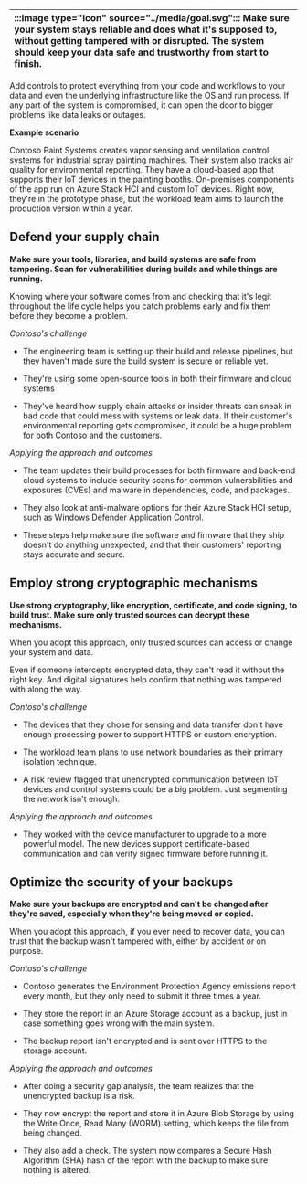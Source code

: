 | :::image type="icon" source="../media/goal.svg":::  Make sure your system stays reliable and does what it's supposed to, without getting tampered with or disrupted. The system should keep your data safe and trustworthy from start to finish. |
| :----------------------------------------------------------------------------------------------------------------------------- |

Add controls to protect everything from your code and workflows to your data and even the underlying infrastructure like the OS and run process. If any part of the system is compromised, it can open the door to bigger problems like data leaks or outages.

**Example scenario**

Contoso Paint Systems creates vapor sensing and ventilation control systems for industrial spray painting machines. Their system also tracks air quality for environmental reporting. They have a cloud-based app that supports their IoT devices in the painting booths. On-premises components of the app run on Azure Stack HCI and custom IoT devices. Right now, they're in the prototype phase, but the workload team aims to launch the production version within a year.

## Defend your supply chain

**Make sure your tools, libraries, and build systems are safe from tampering. Scan for vulnerabilities during builds and while things are running.**

Knowing where your software comes from and checking that it's legit throughout the life cycle helps you catch problems early and fix them before they become a problem.

*Contoso's challenge*

- The engineering team is setting up their build and release pipelines, but they haven't made sure the build system is secure or reliable yet.

- They're using some open-source tools in both their firmware and cloud systems
- They've heard how supply chain attacks or insider threats can sneak in bad code that could mess with systems or leak data. If their customer's environmental reporting gets compromised, it could be a huge problem for both Contoso and the customers.

*Applying the approach and outcomes*

- The team updates their build processes for both firmware and back-end cloud systems to include security scans for common vulnerabilities and exposures (CVEs) and malware in dependencies, code, and packages.

- They also look at anti-malware options for their Azure Stack HCI setup, such as Windows Defender Application Control.
- These steps help make sure the software and firmware that they ship doesn't do anything unexpected, and that their customers' reporting stays accurate and secure.

## Employ strong cryptographic mechanisms

**Use strong cryptography, like encryption, certificate, and code signing, to build trust. Make sure only trusted sources can decrypt these mechanisms.**

When you adopt this approach, only trusted sources can access or change your system and data.

Even if someone intercepts encrypted data, they can't read it without the right key. And digital signatures help confirm that nothing was tampered with along the way.

*Contoso's challenge*

- The devices that they chose for sensing and data transfer don't have enough processing power to support HTTPS or custom encryption. 

- The workload team plans to use network boundaries as their primary isolation technique.
- A risk review flagged that unencrypted communication between IoT devices and control systems could be a big problem. Just segmenting the network isn't enough.

*Applying the approach and outcomes*

- They worked with the device manufacturer to upgrade to a more powerful model. The new devices support certificate-based communication and can verify signed firmware before running it.

## Optimize the security of your backups

**Make sure your backups are encrypted and can't be changed after they're saved, especially when they're being moved or copied.**

When you adopt this approach, if you ever need to recover data, you can trust that the backup wasn't tampered with, either by accident or on purpose.

*Contoso's challenge*

- Contoso generates the Environment Protection Agency emissions report every month, but they only need to submit it three times a year.

- They store the report in an Azure Storage account as a backup, just in case something goes wrong with the main system.
- The backup report isn't encrypted and is sent over HTTPS to the storage account. 

*Applying the approach and outcomes*

- After doing a security gap analysis, the team realizes that the unencrypted backup is a risk.

- They now encrypt the report and store it in Azure Blob Storage by using the Write Once, Read Many (WORM) setting, which keeps the file from being changed.
- They also add a check. The system now compares a Secure Hash Algorithm (SHA) hash of the report with the backup to make sure nothing is altered.